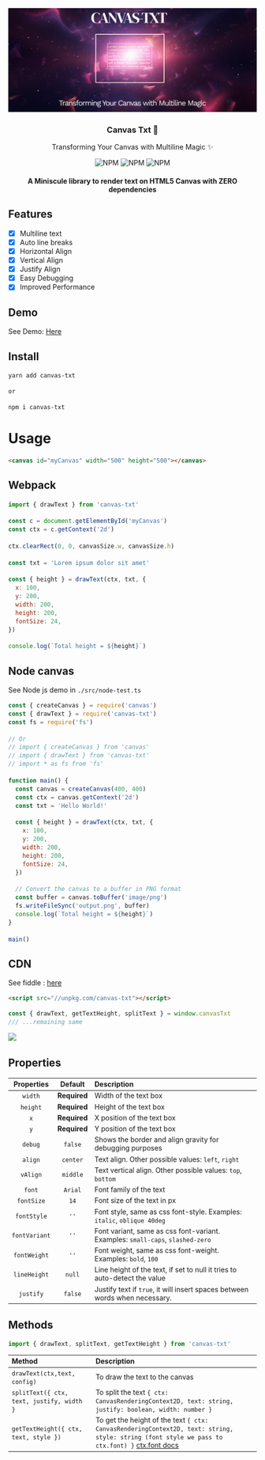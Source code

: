 <div align="center">
<img src="./src/docs/featured.png" width=600 alt="canvas-txt multiline text on html canvas">
<h3>Canvas Txt 📐</h3>
<p>
Transforming Your Canvas with Multiline Magic ✨
</p>

<p align="center">

<img alt="NPM" src="https://img.shields.io/bundlephobia/minzip/canvas-txt?style=flat-square">

<img alt="NPM" src="https://img.shields.io/npm/v/canvas-txt?style=flat-square">

<img alt="NPM" src="https://img.shields.io/npm/l/canvas-txt?style=flat-square">

</p>

#### A Miniscule library to render text on HTML5 Canvas with ZERO dependencies

</div>

## Features

- [x] Multiline text
- [x] Auto line breaks
- [x] Horizontal Align
- [x] Vertical Align
- [x] Justify Align
- [x] Easy Debugging
- [x] Improved Performance

## Demo

See Demo: [Here](https://canvas-txt.geongeorge.com)

## Install

```
yarn add canvas-txt

or

npm i canvas-txt
```

# Usage

```html
<canvas id="myCanvas" width="500" height="500"></canvas>
```

## Webpack

```javascript
import { drawText } from 'canvas-txt'

const c = document.getElementById('myCanvas')
const ctx = c.getContext('2d')

ctx.clearRect(0, 0, canvasSize.w, canvasSize.h)

const txt = 'Lorem ipsum dolor sit amet'

const { height } = drawText(ctx, txt, {
  x: 100,
  y: 200,
  width: 200,
  height: 200,
  fontSize: 24,
})

console.log(`Total height = ${height}`)
```

## Node canvas

See Node js demo in `./src/node-test.ts`

```js
const { createCanvas } = require('canvas')
const { drawText } = require('canvas-txt')
const fs = require('fs')

// Or
// import { createCanvas } from 'canvas'
// import { drawText } from 'canvas-txt'
// import * as fs from 'fs'

function main() {
  const canvas = createCanvas(400, 400)
  const ctx = canvas.getContext('2d')
  const txt = 'Hello World!'

  const { height } = drawText(ctx, txt, {
    x: 100,
    y: 200,
    width: 200,
    height: 200,
    fontSize: 24,
  })

  // Convert the canvas to a buffer in PNG format
  const buffer = canvas.toBuffer('image/png')
  fs.writeFileSync('output.png', buffer)
  console.log(`Total height = ${height}`)
}

main()
```

## CDN

See fiddle : <a href="https://jsfiddle.net/geongeorgek/9bamges1/10/">here</a>

```html
<script src="//unpkg.com/canvas-txt"></script>
```

```javascript
const { drawText, getTextHeight, splitText } = window.canvasTxt
/// ...remaining same
```

![](https://i.imgur.com/qV2x2zV.jpg)

## Properties

|  Properties   |   Default    | Description                                                                    |
| :-----------: | :----------: | :----------------------------------------------------------------------------- |
|    `width`    | **Required** | Width of the text box                                                          |
|   `height`    | **Required** | Height of the text box                                                         |
|      `x`      | **Required** | X position of the text box                                                     |
|      `y`      | **Required** | Y position of the text box                                                     |
|    `debug`    |   `false`    | Shows the border and align gravity for debugging purposes                      |
|    `align`    |   `center`   | Text align. Other possible values: `left`, `right`                             |
|   `vAlign`    |   `middle`   | Text vertical align. Other possible values: `top`, `bottom`                    |
|    `font`     |   `Arial`    | Font family of the text                                                        |
|  `fontSize`   |     `14`     | Font size of the text in px                                                    |
|  `fontStyle`  |     `''`     | Font style, same as css font-style. Examples: `italic`, `oblique 40deg`        |
| `fontVariant` |     `''`     | Font variant, same as css font-variant. Examples: `small-caps`, `slashed-zero` |
| `fontWeight`  |     `''`     | Font weight, same as css font-weight. Examples: `bold`, `100`                  |
| `lineHeight`  |    `null`    | Line height of the text, if set to null it tries to auto-detect the value      |
|   `justify`   |   `false`    | Justify text if `true`, it will insert spaces between words when necessary.    |

## Methods

```js
import { drawText, splitText, getTextHeight } from 'canvas-txt'
```

| Method                                    | Description                                                                                                                                                                                                                     |
| :---------------------------------------- | :------------------------------------------------------------------------------------------------------------------------------------------------------------------------------------------------------------------------------ |
| `drawText(ctx,text, config)`              | To draw the text to the canvas                                                                                                                                                                                                  |
| `splitText({ ctx, text, justify, width }` | To split the text `{ ctx: CanvasRenderingContext2D, text: string, justify: boolean, width: number }`                                                                                                                            |
| `getTextHeight({ ctx, text, style })`     | To get the height of the text `{ ctx: CanvasRenderingContext2D, text: string, style: string (font style we pass to ctx.font) }` [ctx.font docs](https://developer.mozilla.org/en-US/docs/Web/API/CanvasRenderingContext2D/font) |
